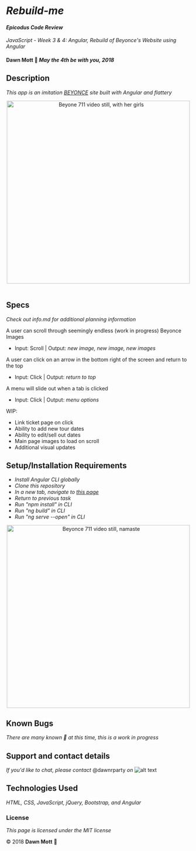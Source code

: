 <!-- Twitter icon from https://github.com/carlsednaoui/gitsocial -->
[1.1]: http://i.imgur.com/tXSoThF.png (twitter icon with padding)

# _Rebuild-me_

#### _Epicodus Code Review_
_JavaScript - Week 3 &amp; 4: Angular, Rebuild of Beyonce's Website using Angular_

#### **Dawn Mott** :sunrise_over_mountains: _May the 4th be with you, 2018_

## Description

_This app is an imitation [BEYONCE](https://beyonce.com) site built with Angular and flattery_
<div style="text-align:center"><img src="https://imgix.bustle.com/rehost/2016/9/13/9600aa5b-992d-4682-940c-8affc989d9c8.png?w=970&h=582&fit=crop&crop=faces&auto=format&q=70" alt="Beyone 711 video still, with her girls" width="500"></div>

<br>

## Specs
_Check out info.md for additional planning information_

A user can scroll through seemingly endless (work in progress) Beyonce Images
* Input: Scroll | Output: *new image, new image, new images*

A user can click on an arrow in the bottom right of the screen and return to the top
* Input: Click | Output: *return to top*

A menu will slide out when a tab is clicked
* Input: Click | Output: *menu options*

WIP:
* Link ticket page on click
* Ability to add new tour dates
* Ability to edit/sell out dates
* Main page images to load on scroll
* Additional visual updates

## Setup/Installation Requirements

* _Install Angular CLI globally_
* _Clone this repository_
* _In a new tab, navigate to [this page](https://youtu.be/OSAOsm1u-OE)_
* _Return to previous task_
* _Run "npm install" in CLI_
* _Run "ng build" in CLI_
* _Run "ng serve --open" in CLI_


<div style="text-align:center"><img src="https://imgix.bustle.com/lovelace/uploads/249/78d22db0-5614-0132-4214-0ebc4eccb42f.png?w=614&fit=max&auto=format&q=70" alt="Beyonce 711 video still, namaste" width="500"></div>

## Known Bugs

_There are many known :bug: at this time, this is a work in progress_

## Support and contact details

_If you'd like to chat, please contact_ @dawnrparty _on_ ![alt text][1.1]

## Technologies Used

_HTML, CSS, JavaScript, jQuery, Bootstrap, and Angular_

### License

*This page is licensed under the MIT license*

&copy; 2018 **Dawn Mott** :sunrise_over_mountains:
